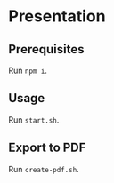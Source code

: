 # Presentation

## Prerequisites

Run `npm i`.

## Usage

Run `start.sh`.

## Export to PDF

Run `create-pdf.sh`.
